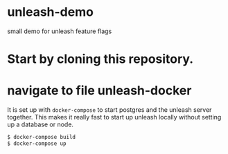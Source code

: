 # unleash-demo
small demo for unleash feature flags

# Start by cloning this repository.

# navigate to file unleash-docker 

It is set up with `docker-compose` to start postgres and the unleash server together. This makes it really fast to start up
unleash locally without setting up a database or node.

```bash
$ docker-compose build
$ docker-compose up
```
